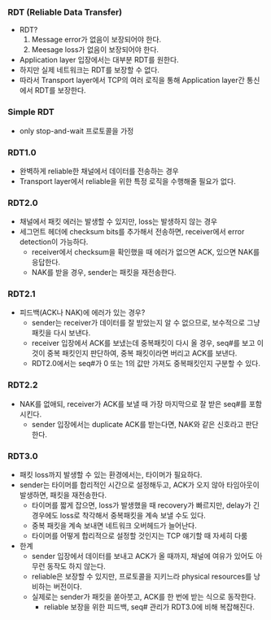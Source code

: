 ### RDT (Reliable Data Transfer)
- RDT?
  1. Message error가 없음이 보장되어야 한다.
  2. Meesage loss가 없음이 보장되어야 한다.
- Application layer 입장에서는 대부분 RDT를 원한다.
- 하지만 실제 네트워크는 RDT를 보장할 수 없다.
- 따라서 Transport layer에서 TCP의 여러 로직을 통해 Application layer간 통신에서 RDT를 보장한다.

### Simple RDT
- only stop-and-wait 프로토콜을 가정

### RDT1.0
- 완벽하게 reliable한 채널에서 데이터를 전송하는 경우
- Transport layer에서 reliable을 위한 특정 로직을 수행해줄 필요가 없다.

### RDT2.0
- 채널에서 패킷 에러는 발생할 수 있지만, loss는 발생하지 않는 경우
- 세그먼트 헤더에 checksum bits를 추가해서 전송하면, receiver에서 error detection이 가능하다.
  - receiver에서 checksum을 확인했을 때 에러가 없으면 ACK, 있으면 NAK를 응답한다.
  - NAK를 받을 경우, sender는 패킷을 재전송한다.

### RDT2.1
- 피드백(ACK나 NAK)에 에러가 있는 경우? 
  - sender는 receiver가 데이터를 잘 받았는지 알 수 없으므로, 보수적으로 그냥 패킷을 다시 보낸다.
  - receiver 입장에서 ACK를 보냈는데 중복패킷이 다시 올 경우, seq#를 보고 이것이 중복 패킷인지 판단하여, 중복 패킷이라면 버리고 ACK를 보낸다.
  - RDT2.0에서는 seq#가 0 또는 1의 값만 가져도 중복패킷인지 구분할 수 있다.  

### RDT2.2
- NAK를 없애되, receiver가 ACK를 보낼 때 가장 마지막으로 잘 받은 seq#를 포함시킨다.
  - sender 입장에서는 duplicate ACK를 받는다면, NAK와 같은 신호라고 판단한다.

### RDT3.0
- 패킷 loss까지 발생할 수 있는 환경에서는, 타이머가 필요하다.
- sender는 타이머를 합리적인 시간으로 설정해두고, ACK가 오지 않아 타임아웃이 발생하면, 패킷을 재전송한다.
  - 타이머를 짧게 잡으면, loss가 발생했을 때 recovery가 빠르지만, delay가 긴 경우에도 loss로 착각해서 중복패킷을 계속 보낼 수도 있다.
  - 중복 패킷을 계속 보내면 네트워크 오버헤드가 늘어난다.
  - 타이머를 어떻게 합리적으로 설정할 것인지는 TCP 얘기할 때 자세히 다룸
- 한계
  - sender 입장에서 데이터를 보내고 ACK가 올 때까지, 채널에 여유가 있어도 아무런 동작도 하지 않는다.
  - reliable은 보장할 수 있지만, 프로토콜을 지키느라 physical resources를 낭비하는 버전이다.
  - 실제로는 sender가 패킷을 쏟아붓고, ACK를 한 번에 받는 식으로 동작한다.
    - reliable 보장을 위한 피드백, seq# 관리가 RDT3.0에 비해 복잡해진다.
